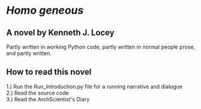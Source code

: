 # *Homo geneous*

## A novel by Kenneth J. Locey

Partly written in working Python code, partly written in normal people prose, and partly written.

## How to read this novel
1.) Run the Run_Introduction.py file for a running narrative and dialogue  
2.) Read the source code  
3.) Read the ArchScientist's Diary  



